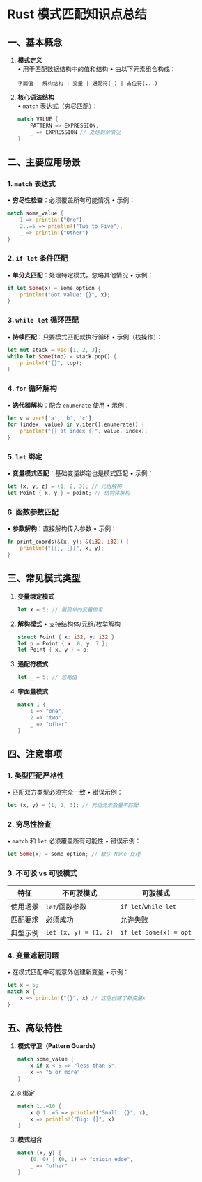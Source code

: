# Rust 模式匹配知识点总结

## 一、基本概念
1. **模式定义**  
   • 用于匹配数据结构中的值和结构
   • 由以下元素组合构成：
     ```text
     字面值 | 解构结构 | 变量 | 通配符(_) | 占位符(...)
     ```

2. **核心语法结构**  
   • `match` 表达式（穷尽匹配）：
     ```rust
     match VALUE {
         PATTERN => EXPRESSION,
         _ => EXPRESSION // 处理剩余情况
     }
     ```

## 二、主要应用场景

### 1. `match` 表达式
• **穷尽性检查**：必须覆盖所有可能情况
• 示例：
  ```rust
  match some_value {
      1 => println!("One"),
      2..=5 => println!("Two to Five"),
      _ => println!("Other")
  }
  ```

### 2. `if let` 条件匹配
• **单分支匹配**：处理特定模式，忽略其他情况
• 示例：
  ```rust
  if let Some(x) = some_option {
      println!("Got value: {}", x);
  }
  ```

### 3. `while let` 循环匹配
• **持续匹配**：只要模式匹配就执行循环
• 示例（栈操作）：
  ```rust
  let mut stack = vec![1, 2, 3];
  while let Some(top) = stack.pop() {
      println!("{}", top);
  }
  ```

### 4. `for` 循环解构
• **迭代器解构**：配合 `enumerate` 使用
• 示例：
  ```rust
  let v = vec!['a', 'b', 'c'];
  for (index, value) in v.iter().enumerate() {
      println!("{} at index {}", value, index);
  }
  ```

### 5. `let` 绑定
• **变量模式匹配**：基础变量绑定也是模式匹配
• 示例：
  ```rust
  let (x, y, z) = (1, 2, 3); // 元组解构
  let Point { x, y } = point; // 结构体解构
  ```

### 6. 函数参数匹配
• **参数解构**：直接解构传入参数
• 示例：
  ```rust
  fn print_coords(&(x, y): &(i32, i32)) {
      println!("({}, {})", x, y);
  }
  ```

## 三、常见模式类型

1. **变量绑定模式**
   ```rust
   let x = 5; // 最简单的变量绑定
   ```

2. **解构模式**
   • 支持结构体/元组/枚举解构
   ```rust
   struct Point { x: i32, y: i32 }
   let p = Point { x: 0, y: 7 };
   let Point { x, y } = p;
   ```

3. **通配符模式**
   ```rust
   let _ = 5; // 忽略值
   ```

4. **字面量模式**
   ```rust
   match 1 {
       1 => "one",
       2 => "two",
       _ => "other"
   }
   ```

## 四、注意事项

### 1. 类型匹配严格性
• 匹配双方类型必须完全一致
• 错误示例：
  ```rust
  let (x, y) = (1, 2, 3); // 元组元素数量不匹配
  ```

### 2. 穷尽性检查
• `match` 和 `let` 必须覆盖所有可能性
• 错误示例：
  ```rust
  let Some(x) = some_option; // 缺少 None 处理
  ```

### 3. 不可驳 vs 可驳模式
| 特征         | 不可驳模式               | 可驳模式                 |
|--------------|--------------------------|--------------------------|
| 使用场景     | `let`/函数参数           | `if let`/`while let`     |
| 匹配要求     | 必须成功                 | 允许失败                 |
| 典型示例     | `let (x, y) = (1, 2)`    | `if let Some(x) = opt`   |

### 4. 变量遮蔽问题
• 在模式匹配中可能意外创建新变量
• 示例：
  ```rust
  let x = 5;
  match x {
      x => println!("{}", x) // 这里创建了新变量x
  }
  ```

## 五、高级特性
1. **模式守卫（Pattern Guards）**
   ```rust
   match some_value {
       x if x < 5 => "less than 5",
       x => "5 or more"
   }
   ```

2. `@` 绑定
   ```rust
   match 1..=10 {
       x @ 1..=5 => println!("Small: {}", x),
       x => println!("Big: {}", x)
   }
   ```

3. **模式组合**
   ```rust
   match (x, y) {
       (0, 0) | (0, 1) => "origin edge",
       _ => "other"
   }
   ```